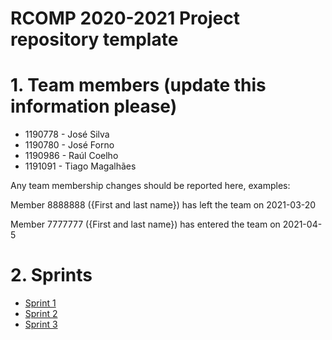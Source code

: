 RCOMP 2020-2021 Project repository template
===========================================
# 1. Team members (update this information please) #
  * 1190778 - José Silva
  * 1190780 - José Forno
  * 1190986 - Raúl Coelho
  * 1191091 - Tiago Magalhães  

Any team membership changes should be reported here, examples:

Member 8888888 ({First and last name}) has left the team on 2021-03-20

Member 7777777 ({First and last name}) has entered the team on 2021-04-5
# 2. Sprints #
  * [Sprint 1](doc/sprint1/)
  * [Sprint 2](doc/sprint2/)
  * [Sprint 3](doc/sprint3/)

